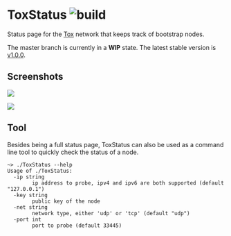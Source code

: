 # ToxStatus ![build](https://github.com/Tox/ToxStatus/workflows/build/badge.svg)

Status page for the [Tox](https://tox.chat/) network that keeps track of
bootstrap nodes.

The master branch is currently in a __WIP__ state. The latest stable version is
[v1.0.0](https://github.com/Tox/ToxStatus/releases/tag/v1.0.0).

## Screenshots

![](https://alexbakker.me/u/hbxed4cdsk.png)

![](https://alexbakker.me/u/a3jyllwn9v.png)

## Tool

Besides being a full status page, ToxStatus can also be used as a command line
tool to quickly check the status of a node.

```none
~> ./ToxStatus --help
Usage of ./ToxStatus:
  -ip string
        ip address to probe, ipv4 and ipv6 are both supported (default "127.0.0.1")
  -key string
        public key of the node
  -net string
        network type, either 'udp' or 'tcp' (default "udp")
  -port int
        port to probe (default 33445)
```
